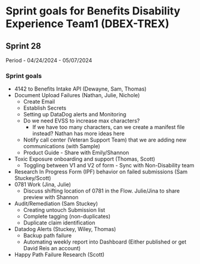 # Sprint goals for Benefits Disability Experience Team1 (DBEX-TREX)

## Sprint 28
Period - 04/24/2024 - 05/07/2024
### Sprint goals 
  - 4142 to Benefits Intake API (Dewayne, Sam, Thomas)
  - Document Upload Failures (Nathan, Julie, Nichole)
    - Create Email
    - Establish Secrets
    - Setting up DataDog alerts and Monitoring
    - Do we need EVSS to increase max characters?
      - If we have too many characters, can we create a manifest file instead? Nathan has more ideas here
    - Notify call center (Veteran Support Team) that we are adding new communications (with Sample)
    - Product Guide - Share with Emily/Shannon
  - Toxic Exposure onboarding and support (Thomas, Scott)
    - Toggling between V1 and V2 of form - Sync with Non-Disability team 
  - Research In Progress Form (IPF) behavior on failed submissions (Sam Stuckey/Scott)
  - 0781 Work (Jina, Julie)
    - Discuss shifting location of 0781 in the Flow. Julie/Jina to share preview with Shannon
  - Audit/Remediation (Sam Stuckey)
    - Creating untouch Submission list
    - Complete tagging (non-duplicates)
    - Duplicate claim identification
  - Datadog Alerts (Stuckey, Wiley, Thomas)
    - Backup path failure
    - Automating weekly report into Dashboard (Either published or get David Reis an account)
  - Happy Path Failure Research (Scott) 
          
